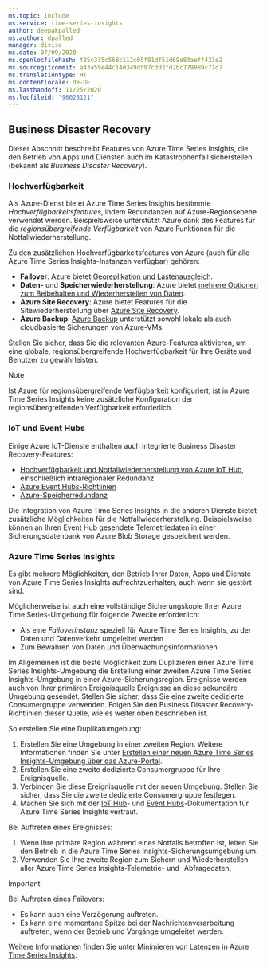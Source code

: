 ```yaml
---
ms.topic: include
ms.service: time-series-insights
author: deepakpalled
ms.author: dpalled
manager: diviso
ms.date: 07/09/2020
ms.openlocfilehash: f25c335c568c112c05f81df51d69e83aeff423e2
ms.sourcegitcommit: a43a59e44c14d349d597c3d2fd2bc779989c71d7
ms.translationtype: HT
ms.contentlocale: de-DE
ms.lasthandoff: 11/25/2020
ms.locfileid: "96028121"
---
```

## <a name="business-disaster-recovery"></a>Business Disaster Recovery

Dieser Abschnitt beschreibt Features von Azure Time Series Insights, die den Betrieb von Apps und Diensten auch im Katastrophenfall sicherstellen (bekannt als *Business Disaster Recovery*).

### <a name="high-availability"></a>Hochverfügbarkeit

Als Azure-Dienst bietet Azure Time Series Insights bestimmte *Hochverfügbarkeitsfeatures*, indem Redundanzen auf Azure-Regionsebene verwendet werden. Beispielsweise unterstützt Azure dank des Features für die *regionsübergreifende Verfügbarkeit* von Azure Funktionen für die Notfallwiederherstellung.

Zu den zusätzlichen Hochverfügbarkeitsfeatures von Azure (auch für alle Azure Time Series Insights-Instanzen verfügbar) gehören:

- **Failover**: Azure bietet [Georeplikation und Lastenausgleich](/azure/architecture/resiliency/recovery-loss-azure-region).
- **Daten-** und **Speicherwiederherstellung**: Azure bietet [mehrere Optionen zum Beibehalten und Wiederherstellen von Daten](/azure/architecture/resiliency/recovery-data-corruption).
- **Azure Site Recovery**: Azure bietet Features für die Sitewiederherstellung über [Azure Site Recovery](../articles/site-recovery/index.yml).
- **Azure Backup**: [Azure Backup](../articles/backup/backup-architecture.md) unterstützt sowohl lokale als auch cloudbasierte Sicherungen von Azure-VMs.

Stellen Sie sicher, dass Sie die relevanten Azure-Features aktivieren, um eine globale, regionsübergreifende Hochverfügbarkeit für Ihre Geräte und Benutzer zu gewährleisten.

> [!NOTE]
> Ist Azure für regionsübergreifende Verfügbarkeit konfiguriert, ist in Azure Time Series Insights keine zusätzliche Konfiguration der regionsübergreifenden Verfügbarkeit erforderlich.

### <a name="iot-and-event-hubs"></a>IoT und Event Hubs

Einige Azure IoT-Dienste enthalten auch integrierte Business Disaster Recovery-Features:

- [Hochverfügbarkeit und Notfallwiederherstellung von Azure IoT Hub](../articles/iot-hub/iot-hub-ha-dr.md), einschließlich intraregionaler Redundanz
- [Azure Event Hubs-Richtlinien](../articles/event-hubs/event-hubs-geo-dr.md)
- [Azure-Speicherredundanz](../articles/storage/common/storage-redundancy.md)

Die Integration von Azure Time Series Insights in die anderen Dienste bietet zusätzliche Möglichkeiten für die Notfallwiederherstellung. Beispielsweise können an Ihren Event Hub gesendete Telemetriedaten in einer Sicherungsdatenbank von Azure Blob Storage gespeichert werden.

### <a name="azure-time-series-insights"></a>Azure Time Series Insights

Es gibt mehrere Möglichkeiten, den Betrieb Ihrer Daten, Apps und Dienste von Azure Time Series Insights aufrechtzuerhalten, auch wenn sie gestört sind. 

Möglicherweise ist auch eine vollständige Sicherungskopie Ihrer Azure Time Series-Umgebung für folgende Zwecke erforderlich:

- Als eine *Failoverinstanz* speziell für Azure Time Series Insights, zu der Daten und Datenverkehr umgeleitet werden
- Zum Bewahren von Daten und Überwachungsinformationen

Im Allgemeinen ist die beste Möglichkeit zum Duplizieren einer Azure Time Series Insights-Umgebung die Erstellung einer zweiten Azure Time Series Insights-Umgebung in einer Azure-Sicherungsregion. Ereignisse werden auch von Ihrer primären Ereignisquelle Ereignisse an diese sekundäre Umgebung gesendet. Stellen Sie sicher, dass Sie eine zweite dedizierte Consumergruppe verwenden. Folgen Sie den Business Disaster Recovery-Richtlinien dieser Quelle, wie es weiter oben beschrieben ist.

So erstellen Sie eine Duplikatumgebung:

1. Erstellen Sie eine Umgebung in einer zweiten Region. Weitere Informationen finden Sie unter [Erstellen einer neuen Azure Time Series Insights-Umgebung über das Azure-Portal](../articles/time-series-insights/time-series-insights-get-started.md).
1. Erstellen Sie eine zweite dedizierte Consumergruppe für Ihre Ereignisquelle.
1. Verbinden Sie diese Ereignisquelle mit der neuen Umgebung. Stellen Sie sicher, dass Sie die zweite dedizierte Consumergruppe festlegen.
1. Machen Sie sich mit der [IoT Hub](../articles/time-series-insights/how-to-ingest-data-iot-hub.md)- und [Event Hubs](../articles/time-series-insights/concepts-access-policies.md)-Dokumentation für Azure Time Series Insights vertraut.

Bei Auftreten eines Ereignisses:

1. Wenn Ihre primäre Region während eines Notfalls betroffen ist, leiten Sie den Betrieb in die Azure Time Series Insights-Sicherungsumgebung um.
1. Verwenden Sie Ihre zweite Region zum Sichern und Wiederherstellen aller Azure Time Series Insights-Telemetrie- und -Abfragedaten.

> [!IMPORTANT]
> Bei Auftreten eines Failovers:
> 
> * Es kann auch eine Verzögerung auftreten.
> * Es kann eine momentane Spitze bei der Nachrichtenverarbeitung auftreten, wenn der Betrieb und Vorgänge umgeleitet werden.
> 
> Weitere Informationen finden Sie unter [Minimieren von Latenzen in Azure Time Series Insights](../articles/time-series-insights/time-series-insights-environment-mitigate-latency.md).